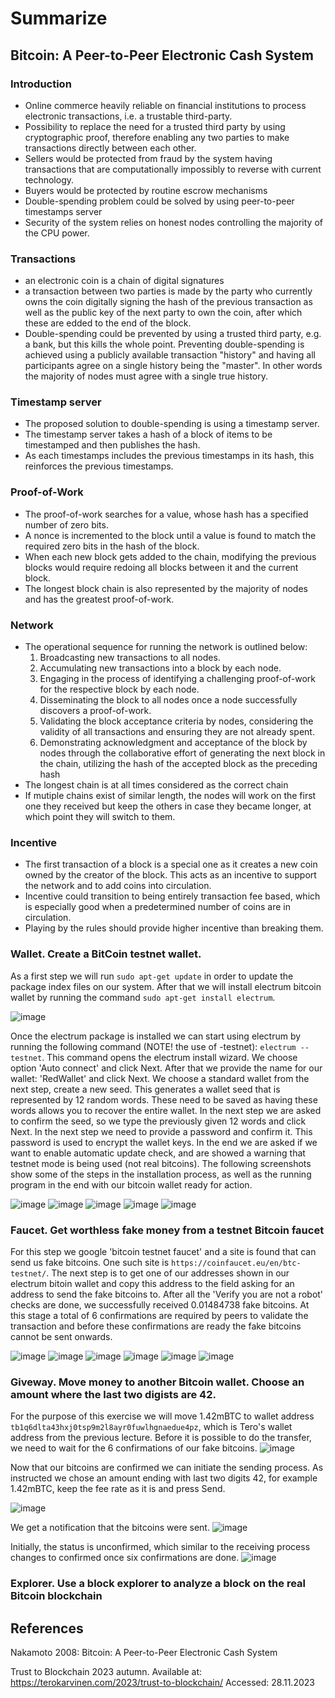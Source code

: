 # Summarize

## Bitcoin: A Peer-to-Peer Electronic Cash System

### Introduction
* Online commerce heavily reliable on financial institutions to process electronic transactions, i.e. a trustable third-party.
* Possibility to replace the need for a trusted third party by using cryptographic proof, therefore enabling any two parties to make transactions directly between each other.
* Sellers would be protected from fraud by the system having transactions that are computationally impossibly to reverse with current technology.
* Buyers would be protected by routine escrow mechanisms
* Double-spending problem could be solved by using peer-to-peer timestamps server
* Security of the system relies on honest nodes controlling the majority of the CPU power.

### Transactions
* an electronic coin is a chain of digital signatures
* a transaction between two parties is made by the party who currently owns the coin digitally signing the hash of the previous transaction as well as the public key of the next party to own the coin, after which these are edded to the end of the block.
* Double-spending could be prevented by using a trusted third party, e.g. a bank, but this kills the whole point. Preventing double-spending is achieved using a publicly available transaction "history" and having all participants agree on a single history being the "master". In other words the majority of nodes must agree with a single true history.

### Timestamp server
* The proposed solution to double-spending is using a timestamp server.
* The timestamp server takes a hash of a block of items to be timestamped and then publishes the hash.
* As each timestamps includes the previous timestamps in its hash, this reinforces the previous timestamps.

### Proof-of-Work
* The proof-of-work searches for a value, whose hash has a specified number of zero bits.
* A nonce is incremented to the block until a value is found to match the required zero bits in the hash of the block.
* When each new block gets added to the chain, modifying the previous blocks would require redoing all blocks between it and the current block.
* The longest block chain is also represented by the majority of nodes and has the greatest proof-of-work.

### Network

* The operational sequence for running the network is outlined below:
    1) Broadcasting new transactions to all nodes.
    2) Accumulating new transactions into a block by each node.
    3) Engaging in the process of identifying a challenging proof-of-work for the respective block by each node.
    4) Disseminating the block to all nodes once a node successfully discovers a proof-of-work.
    5) Validating the block acceptance criteria by nodes, considering the validity of all transactions and ensuring they are not already spent.
    6) Demonstrating acknowledgment and acceptance of the block by nodes through the collaborative effort of generating the next block in the chain, utilizing the hash of the accepted block as the preceding hash
* The longest chain is at all times considered as the correct chain
* If mutiple chains exist of similar length, the nodes will work on the first one they received but keep the others in case they became longer, at which point they will switch to them.

### Incentive
* The first transaction of a block is a special one as it creates a new coin owned by the creator of the block. This acts as an incentive to support the network and to add coins into circulation.
* Incentive could transition to being entirely transaction fee based, which is especially good when a predetermined number of coins are in circulation.
* Playing by the rules should provide higher incentive than breaking them.

### Wallet. Create a BitCoin testnet wallet.

As a first step we will run `sudo apt-get update` in order to update the package index files on our system. After that we will install electrum bitcoin wallet by running the command `sudo apt-get install electrum`.

![image](./images/electrum_install.png)

Once the electrum package is installed we can start using electrum by running the following command (NOTE! the use of -testnet): `electrum --testnet`. This command opens the electrum install wizard. We choose option 'Auto connect' and click Next. After that we provide the name for our wallet: 'RedWallet' and click Next. We choose a standard wallet from the next step, create a new seed. This generates a wallet seed that is represented by 12 random words. These need to be saved as having these words allows you to recover the entire wallet. In the next step we are asked to confirm the seed, so we type the previously given 12 words and click Next. In the next step we need to provide a password and confirm it. This password is used to encrypt the wallet keys. In the end we are asked if we want to enable automatic update check, and are showed a warning that testnet mode is being used (not real bitcoins). The following screenshots show some of the steps in the installation process, as well as the running program in the end with our bitcoin wallet ready for action.

![image](./images/electrum_installation_wizard.png)
![image](./images/wallet_name.png)
![image](./images/password.png)
![image](./images/testnet_mode.png)
![image](./images/electrum_running.png)

### Faucet. Get worthless fake money from a testnet Bitcoin faucet
For this step we google 'bitcoin testnet faucet' and a site is found that can send us fake bitcoins. One such site is `https://coinfaucet.eu/en/btc-testnet/`. The next step is to get one of our addresses shown in our electrum bitoin wallet and copy this address to the field asking for an address to send the fake bitcoins to. After all the 'Verify you are not a robot' checks are done, we successfully received 0.01484738 fake bitcoins. At this stage a total of 6 confirmations are required by peers to validate the transaction and before these confirmations are ready the fake bitcoins cannot be sent onwards. 

![image](./images/show_addresses.png)
![image](./images/adress_list.png)
![image](./images/address_list.png)
![image](./images/fake_bitcoins_sent.png)
![image](./images/fake_bitcoins_received.png)
![image](./images/fake_bitcoins_received_confirmed.png)

### Giveway. Move money to another Bitcoin wallet. Choose an amount where the last two digists are 42.

For the purpose of this exercise we will move 1.42mBTC to wallet address `tb1q6dlta43hxj0tsp9m2l8ayr0fuwlhgnaedue4pz`, which is Tero's wallet address from the previous lecture. Before it is possible to do the transfer, we need to wait for the 6 confirmations of our fake bitcoins.
![image](./images/fake_bitcoins_received_confirmed.png)

Now that our bitcoins are confirmed we can initiate the sending process. As instructed we chose an amount ending with last two digits 42, for example 1.42mBTC, keep the fee rate as it is and press Send.

![image](./images/bitcoins_sending.png)

We get a notification that the bitcoins were sent.
![image](./images/bitcoins_sent.png)

Initially, the status is unconfirmed, which similar to the receiving process changes to confirmed once six confirmations are done.
![image](./images/sent_unconfirmed.png)


### Explorer. Use a block explorer to analyze a block on the real Bitcoin blockchain

## References

Nakamoto 2008: Bitcoin: A Peer-to-Peer Electronic Cash System

Trust to Blockchain 2023 autumn. Available at: https://terokarvinen.com/2023/trust-to-blockchain/ Accessed: 28.11.2023
